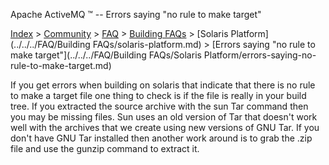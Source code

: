 Apache ActiveMQ ™ -- Errors saying "no rule to make target" 

[Index](index.html) > [Community](../../../community.md) > [FAQ](../../../faq.md) > [Building FAQs](../../../FAQ/building-faqs.md) > [Solaris Platform](../../../FAQ/Building FAQs/solaris-platform.md) > [Errors saying "no rule to make target"](../../../FAQ/Building FAQs/Solaris Platform/errors-saying-no-rule-to-make-target.md)

If you get errors when building on solaris that indicate that there is no rule to make a target file one thing to check is if the file is really in your build tree. If you extracted the source archive with the sun Tar command then you may be missing files. Sun uses an old version of Tar that doesn't work well with the archives that we create using new versions of GNU Tar. If you don't have GNU Tar installed then another work around is to grab the .zip file and use the gunzip command to extract it.

